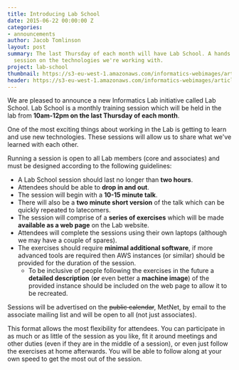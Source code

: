 ```yaml
---
title: Introducing Lab School
date: 2015-06-22 00:00:00 Z
categories:
- announcements
author: Jacob Tomlinson
layout: post
summary: The last Thursday of each month will have Lab School. A hands on training
  session on the technologies we're working with.
project: lab-school
thumbnail: https://s3-eu-west-1.amazonaws.com/informatics-webimages/articles/2015-06-22-introducing-lab-school/lab-school.png
header: https://s3-eu-west-1.amazonaws.com/informatics-webimages/articles/2015-06-22-introducing-lab-school/school-header.jpg
---
```


We are pleased to announce a new Informatics Lab initiative called Lab School. Lab School is a monthly training session which will be held in the lab from **10am-12pm on the last Thursday of each month**.

One of the most exciting things about working in the Lab is getting to learn and use new technologies. These sessions will allow us to share what we've learned with each other.

Running a session is open to all Lab members (core and associates) and must be designed according to the following guidelines:

  * A Lab School session should last no longer than **two hours**.
  * Attendees should be able to **drop in and out**.
  * The session will begin with a **10-15 minute talk**.
  * There will also be a **two minute short version** of the talk which can be quickly repeated to latecomers.
  * The session will comprise of a **series of exercises** which will be made **available as a web page** on the Lab website.
  * Attendees will complete the sessions using their own laptops (although we may have a couple of spares).
  * The exercises should require **minimal additional software**, if more advanced tools are required then AWS instances (or similar) should be provided for the duration of the session.
    * To be inclusive of people following the exercises in the future a **detailed description** (**or** even better a **machine image**) of the provided instance should be included on the web page to allow it to be recreated.

Sessions will be advertised on the <del>public calendar</del>, MetNet, by email to the associate mailing list and will be open to all (not just associates).

This format allows the most flexibility for attendees. You can participate in as much or as little of the session as you like, fit it around meetings and other duties (even if they are in the middle of a session), or even just follow the exercises at home afterwards. You will be able to follow along at your own speed to get the most out of the session.
